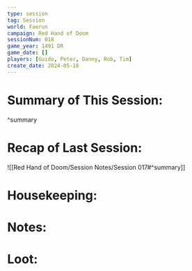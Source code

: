 ```yaml
---
type: session
tag: Session
world: Faerun
campaign: Red Hand of Doom
sessionNum: 018
game_year: 1491 DR
game_date: []
players: [Guido, Peter, Danny, Rob, Tim]
create_date: 2024-05-18
---
```


# Summary of This Session:

^summary

# Recap of Last Session:
![[Red Hand of Doom/Session Notes/Session 017#^summary]]

# Housekeeping:

# Notes:

# Loot:
